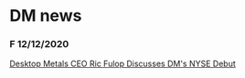 
# DM news


### F 12/12/2020
[Desktop Metals CEO Ric Fulop Discusses DM's NYSE Debut](https://www.youtube.com/watch?v=0nXoFyZ-tvM)
